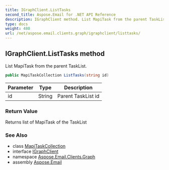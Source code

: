 ```yaml
---
title: IGraphClient.ListTasks
second_title: Aspose.Email for .NET API Reference
description: IGraphClient method. List MapiTask from the parent TaskList
type: docs
weight: 480
url: /net/aspose.email.clients.graph/igraphclient/listtasks/
---
```

## IGraphClient.ListTasks method

List MapiTask from the parent TaskList.

```csharp
public MapiTaskCollection ListTasks(string id)
```

| Parameter | Type | Description |
| --- | --- | --- |
| id | String | Parent TaskList id |

### Return Value

Returns list of MapiTask of the TaskList

### See Also

* class [MapiTaskCollection](../../../aspose.email.mapi/mapitaskcollection/)
* interface [IGraphClient](../)
* namespace [Aspose.Email.Clients.Graph](../../igraphclient/)
* assembly [Aspose.Email](../../../)


